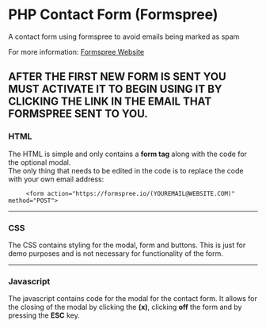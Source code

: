 # PHP Contact Form (Formspree)
A contact form using formspree to avoid emails being marked as spam 

For more information: [Formspree Website](https://formspree.io/)     

__AFTER THE FIRST NEW FORM IS SENT YOU MUST ACTIVATE IT TO BEGIN USING IT BY CLICKING THE LINK IN THE EMAIL THAT FORMSPREE SENT TO YOU.__     
---
### HTML  


The HTML is simple and only contains a __form tag__ along with the code for the optional modal.  
The only thing that needs to be edited in the code is to replace the code with your own email address: 

         <form action="https://formspree.io/(YOUREMAIL@WEBSITE.COM)" method="POST">  
           
---
### CSS

The CSS contains styling for the modal, form and buttons. This is just for demo purposes and is not necessary for functionality of the form.  

---  
### Javascript  

The javascript contains code for the modal for the contact form. It allows for the closing of the modal by clicking the __(x)__, clicking __off__ the form and by pressing the __ESC__ key.


